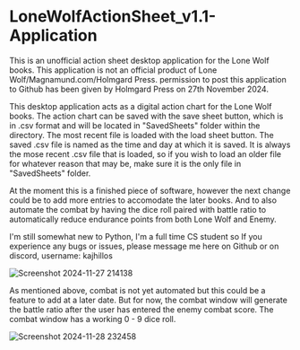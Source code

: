 # LoneWolfActionSheet_v1.1-Application

This is an unofficial action sheet desktop application for the Lone Wolf books. This application is not an official product of Lone Wolf/Magnamund.com/Holmgard Press. permission to post this application to Github has been given by Holmgard Press on 27th November 2024.

This desktop application acts as a digital action chart for the Lone Wolf books. The action chart can be saved with the save sheet button, which is in .csv format and will be located in "SavedSheets" folder within the directory. The most recent file is loaded with the load sheet button. The saved .csv file is named as the time and day at which it is saved. It is always the mose recent .csv file that is loaded, so if you wish to load an older file for whatever reason that may be, make sure it is the only file in "SavedSheets" folder.

At the moment this is a finished piece of software, however the next change could be to add more entries to accomodate the later books. And to also automate the combat by having the dice roll paired with battle ratio to automatically reduce endurance points from both Lone Wolf and Enemy.

I'm still somewhat new to Python, I'm a full time CS student so If you experience any bugs or issues, please message me here on Github or on discord, username: kajhillos

![Screenshot 2024-11-27 214138](https://github.com/user-attachments/assets/2f481065-da36-445b-b82f-25e63743efeb)

As mentioned above, combat is not yet automated but this could be a feature to add at a later date. But for now, the combat window will generate the battle ratio after the user has entered the enemy combat score. The combat window has a working 0 - 9 dice roll.

![Screenshot 2024-11-28 232458](https://github.com/user-attachments/assets/aea100e4-2bad-44d7-844a-ad86ce9d10b1)


